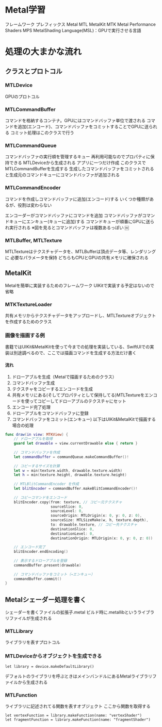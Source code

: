 # Metal学習
フレームワーク	プレフィックス
Metal	MTL
MetalKit	MTK
Metal Performance Shaders	MPS
MetalShading Language(MSL)：GPUで実行させる言語

# 処理の大まかな流れ
## クラスとプロトコル
### MTLDevice
GPUのプロトコル
### MTLCommandBuffer
コマンドを格納するコンテナ。GPUにはコマンドバッファ単位で渡される
コマンドを追加(エンコード)、コマンドバッファをコミットすることでGPUに送られる
コミット処理はこのクラスで行う
### MTLCommandQueue
コマンドバッファの実行順を管理するキュー
再利用可能なのでプロパティに保持できる
MTLDeviceから生成される
アプリに一つだけ作成
このクラスでMTLCommandBufferを生成する
生成したコマンドバッファをコミットされると生成元のコマンドキューにコマンドバッファが追加される
### MTLCommandEncoder
コマンドを作成しコマンドバッファに追加(エンコード)する
いくつか種類があるが、役割は変わらない

エンコーダーがコマンドバッファにコマンドを追加
コマンドバッファがコマンドキューにエンキュー(キューに追加)する
コマンドキューが順番にGPUに送られ実行される
※図を見るとコマンドバッファは複数あるっぽい
￼
### MTLBuffer, MTLTexture
MTLTextureはテクスチャデータを、MTLBufferは頂点データ等、レンダリングに
必要なパラメータを保持
どちらもCPUとGPUの共有メモリに確保される

## MetalKit
Metalを簡単に実装するためのフレームワーク
UIKitで実装する予定はないので省略
### MTKTextureLoader
共有メモリからテクスチャデータをアップロードし、MTLTextureオブジェクトを作成するためのクラス

### 画像を描画する例
書籍ではUIKit&MetalKitを使って今までの処理を実装している、SwiftUIでの実装は別途調べるので、ここでは描画コマンドを生成する方法だけ書く

#### 流れ
1. ドローアブルを生成（Metalで描画するためのクラス）
2. コマンドバッファ生成
3. テクスチャをコピーするエンコードを生成
4. 共有メモリにある(そしてプロパティとして保持してる)MTLTextureをエンコードを使ってコピーしてドローアブルのテクスチャにセット
5. エンコード完了処理
6. ドローアブルをコマンドバッファに登録
7. コマンドバッファをコミット(エンキュー)
以下はUIKit&MetalKitで描画する場合の処理
```swift
func draw(in view: MTKView) {
    // ドローアブルを取得
    guard let drawable = view.currentDrawable else { return }
    
    // コマンドバッファを作成
    let commandBuffer = commandQueue.makeCommandBuffer()!
    
    // コピーするサイズを計算
    let w = min(texture.width, drawable.texture.width)
    let h = min(texture.height, drawable.texture.height)
    
    // MTLBlitCommandEncoder を作成
    let blitEncoder = commandBuffer.makeBlitCommandEncoder()!
    
    // コピーコマンドをエンコード
    blitEncoder.copy(from: texture, // コピー元テクスチャ
                     sourceSlice: 0,
                     sourceLevel: 0,
                     sourceOrigin: MTLOrigin(x: 0, y: 0, z: 0),
                     sourceSize: MTLSizeMake(w, h, texture.depth),
                     to: drawable.texture, // コピー先テクスチャ
                     destinationSlice: 0,
                     destinationLevel: 0,
                     destinationOrigin: MTLOrigin(x: 0, y: 0, z: 0))
    
    // エンコード完了
    blitEncoder.endEncoding()
    
    // 表示するドローアブルを登録
    commandBuffer.present(drawable)
    
    // コマンドバッファをコミット（→エンキュー）
    commandBuffer.commit()
}
```

## Metalシェーダー処理を書く
シェーダーを書くファイルの拡張子.metal
ビルド時に.metallibというライブラリファイルが生成される
### MTLLibrary
ライブラリを表すプロトコル
### MTLDeviceからオブジェクトを生成できる
```
let library = device.makeDefaultLibrary()
```
デフォルトのライブラリを呼ぶときはメインバンドルにあるMetalライブラリファイルから生成される
### MTLFunction
ライブラリに記述されてる関数を表すオブジェクト
ここから関数を取得する
```
let vertexFunction = library.makeFunction(name: "vertexShader")
let fragmentFunction = library.makeFunction(name: "fragmentShader")
```

